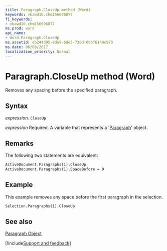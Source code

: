 ```yaml
---
title: Paragraph.CloseUp method (Word)
keywords: vbawd10.chm156696877
f1_keywords:
- vbawd10.chm156696877
ms.prod: word
api_name:
- Word.Paragraph.CloseUp
ms.assetid: eb244d95-8de9-6de3-730d-663f6149c973
ms.date: 06/08/2017
localization_priority: Normal
---
```



# Paragraph.CloseUp method (Word)

Removes any spacing before the specified paragraph.


## Syntax

_expression_. `CloseUp`

_expression_ Required. A variable that represents a '[Paragraph](Word.Paragraph.md)' object.


## Remarks

The following two statements are equivalent:


```vb
ActiveDocument.Paragraphs(1).CloseUp 
ActiveDocument.Paragraphs(1).SpaceBefore = 0
```


## Example

This example removes any space before the first paragraph in the selection.


```vb
Selection.Paragraphs(1).CloseUp
```


## See also


[Paragraph Object](Word.Paragraph.md)

[!include[Support and feedback](~/includes/feedback-boilerplate.md)]